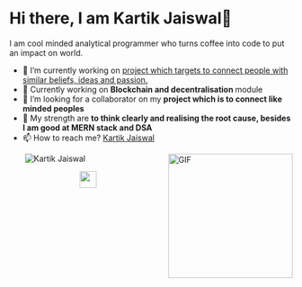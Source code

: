 

<h1 align="centre"> Hi there, I am Kartik Jaiswal👋</h1>

I am cool minded analytical programmer who turns coffee into code to put an impact on world.

<div>
  

- 🔭 I’m currently working on <a href="https://github.com/Adrenalinerush07/QNA" target="_blank">project which targets to connect people with similar beliefs, ideas and passion.</a> 
- 🌱 Currently working on <strong> Blockchain and decentralisation </strong> module
- 👯 I’m looking for a collaborator on my <strong> project which is to connect like minded peoples </strong>
- 💬 My strength are <strong> to think clearly and realising the root cause, besides I am good at MERN stack and DSA</strong>
- 📫 How to reach me? <a href="https://www.linkedin.com/in/kartik-jaiswal-76623a16b/" target="_blank"> Kartik Jaiswal </a>

</div>



  <img align="right" alt="GIF" src="https://media.giphy.com/media/ADSJHOoIvyjKM/giphy.gif" height="221" />  
  &nbsp;&nbsp;&nbsp;&nbsp;&nbsp;&nbsp;
  <img src="https://github-readme-stats.vercel.app/api?username=Adrenalinerush07&show_icons=true" alt="Kartik Jaiswal">

<p align="center">
  <a href="https://adrenalinerush07.github.io/resume/" target="_blank"> <img height="30" width="30" src="https://cdn.jsdelivr.net/npm/simple-icons@v4/icons/linkedin.svg" /> </a>
</p>
